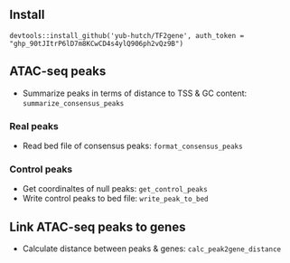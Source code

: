 
## Install

`devtools::install_github('yub-hutch/TF2gene', auth_token = "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")`


## ATAC-seq peaks

- Summarize peaks in terms of distance to TSS & GC content: `summarize_consensus_peaks`

### Real peaks

- Read bed file of consensus peaks: `format_consensus_peaks`

### Control peaks

- Get coordinaltes of null peaks: `get_control_peaks`
- Write control peaks to bed file: `write_peak_to_bed`


## Link ATAC-seq peaks to genes

- Calculate distance between peaks & genes: `calc_peak2gene_distance`
